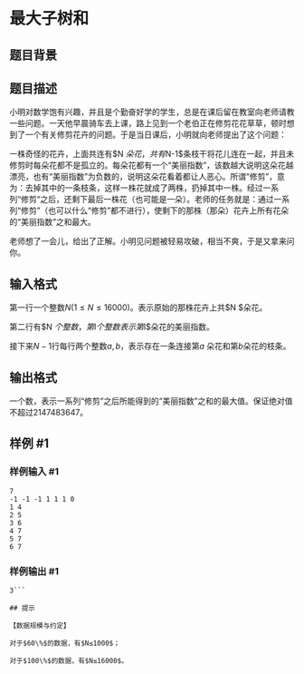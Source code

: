 # 最大子树和

## 题目背景



## 题目描述

小明对数学饱有兴趣，并且是个勤奋好学的学生，总是在课后留在教室向老师请教一些问题。一天他早晨骑车去上课，路上见到一个老伯正在修剪花花草草，顿时想到了一个有关修剪花卉的问题。于是当日课后，小明就向老师提出了这个问题：

一株奇怪的花卉，上面共连有$N $朵花，共有$N-1$条枝干将花儿连在一起，并且未修剪时每朵花都不是孤立的。每朵花都有一个“美丽指数”，该数越大说明这朵花越漂亮，也有“美丽指数”为负数的，说明这朵花看着都让人恶心。所谓“修剪”，意为：去掉其中的一条枝条，这样一株花就成了两株，扔掉其中一株。经过一系列“修剪“之后，还剩下最后一株花（也可能是一朵）。老师的任务就是：通过一系列“修剪”（也可以什么“修剪”都不进行），使剩下的那株（那朵）花卉上所有花朵的“美丽指数”之和最大。

老师想了一会儿，给出了正解。小明见问题被轻易攻破，相当不爽，于是又拿来问你。


## 输入格式

第一行一个整数$N(1 ≤ N ≤ 16000)$。表示原始的那株花卉上共$N $朵花。

第二行有$N $个整数，第$I$个整数表示第$I$朵花的美丽指数。

接下来$N-1$行每行两个整数$a,b$，表示存在一条连接第$a$ 朵花和第$b$朵花的枝条。


## 输出格式

一个数，表示一系列“修剪”之后所能得到的“美丽指数”之和的最大值。保证绝对值不超过$2147483647$。


## 样例 #1

### 样例输入 #1
```
7
-1 -1 -1 1 1 1 0
1 4
2 5
3 6
4 7
5 7
6 7
```

### 样例输出 #1

```
3```

## 提示

【数据规模与约定】

对于$60\%$的数据，有$N≤1000$；

对于$100\%$的数据，有$N≤16000$。


